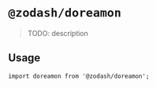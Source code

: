 # `@zodash/doreamon`

> TODO: description

## Usage

```
import doreamon from '@zodash/doreamon';
```
